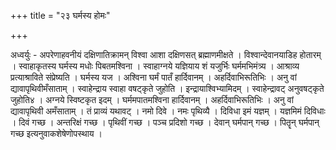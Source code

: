 +++
title = "२३ घर्मस्य होमः"

+++

अध्वर्युः - अपरेणाहवनीयं दक्षिणातिक्रामन् विश्वा आशा दक्षिणसत् ब्रह्माणमीक्षते । विश्वान्देवानयाडिह होतारम् । स्वाहाकृतस्य घर्मस्य मधोः पिबतमश्विना । स्वाहाग्नये यज्ञियाय शं यजुर्भिः घर्ममभिमंत्र्य । आश्राव्य प्रत्याश्राविते संप्रेष्यति । घर्मस्य यज । अश्विना घर्मं पातँ हार्दिवानम् । अहर्दिवाभिरूतिभिः । अनु वां द्यावापृथिवीमँसाताम् । स्वाहेन्द्राय स्वाहा वषट्कृते जुहोति । इन्द्रायाश्विभ्यामिदम् । स्वाहेन्द्रावट् अनुवषट्कृते जुहोति४ । अग्नये स्विष्टकृत इदम् । घर्ममपातमश्विना हार्दिवानम् । अहर्दिवाभिरूतिभिः । अनु वां द्यावापृथिवी अमँसाताम् । तं प्राव्यं यथावट् । नमो दिवे । नमः पृथिव्यै । दिविधा इमं यज्ञम् । यज्ञमिमं दिविधाः । दिवं गच्छ । अन्तरिक्षं गच्छ । पृथिवीं गच्छ । पञ्च प्रदिशो गच्छ । देवान् घर्मपान् गच्छ । पितॄन् घर्मपान् गच्छ इत्यनुवाकशेषेणोपस्थाय ।
